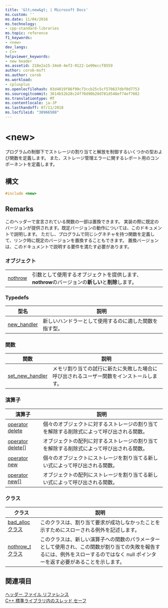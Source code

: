 ```yaml
---
title: '&lt;new&gt; | Microsoft Docs'
ms.custom: ''
ms.date: 11/04/2016
ms.technology:
- cpp-standard-libraries
ms.topic: reference
f1_keywords:
- <new>
dev_langs:
- C++
helpviewer_keywords:
- new header
ms.assetid: 218e2a15-34e8-4ef3-9122-1e90eccf8559
author: corob-msft
ms.author: corob
ms.workload:
- cplusplus
ms.openlocfilehash: 03d4019f86f99c73ccb25c5cf570637dbf0d7753
ms.sourcegitcommit: 3614b52b28c24f70d90b20d781d548ef74ef7082
ms.translationtype: MT
ms.contentlocale: ja-JP
ms.lasthandoff: 07/11/2018
ms.locfileid: "38966508"
---
```

# <a name="ltnewgt"></a>&lt;new&gt;

プログラムの制御下でストレージの割り当てと解放を制御するいくつかの型および関数を定義します。 また、ストレージ管理エラーに関するレポート用のコンポーネントを定義します。

## <a name="syntax"></a>構文

```cpp
#include <new>

```

## <a name="remarks"></a>Remarks

このヘッダーで宣言されている関数の一部は置換できます。 実装の際に既定のバージョンが提供されます。既定バージョンの動作については、このドキュメントで説明します。 ただし、プログラムで同じシグネチャを持つ関数を定義して、リンク時に既定のバージョンを置換することもできます。 置換バージョンは、このドキュメントで説明する要件を満たす必要があります。

### <a name="objects"></a>オブジェクト

|||
|-|-|
|[nothrow](../standard-library/new-functions.md#nothrow)|引数として使用するオブジェクトを提供します、 **nothrow**のバージョンの**新しい**と**削除**します。|

### <a name="typedefs"></a>Typedefs

|型名|説明|
|-|-|
|[new_handler](../standard-library/new-typedefs.md#new_handler)|新しいハンドラーとして使用するのに適した関数を指す型。|

### <a name="functions"></a>関数

|関数|説明|
|-|-|
|[set_new_handler](../standard-library/new-functions.md#set_new_handler)|メモリ割り当ての試行に新たに失敗した場合に呼び出されるユーザー関数をインストールします。|

### <a name="operators"></a>演算子

|演算子|説明|
|-|-|
|[operator delete](../standard-library/new-operators.md#op_delete)|個々のオブジェクトに対するストレージの割り当てを解除する削除式によって呼び出される関数。|
|[operator delete&#91;&#93;](../standard-library/new-operators.md#op_delete_arr)|オブジェクトの配列に対するストレージの割り当てを解除する削除式によって呼び出される関数。|
|[operator new](../standard-library/new-operators.md#op_new)|個々のオブジェクトにストレージを割り当てる新しい式によって呼び出される関数。|
|[operator new&#91;&#93;](../standard-library/new-operators.md#op_new_arr)|オブジェクトの配列にストレージを割り当てる新しい式によって呼び出される関数。|

### <a name="classes"></a>クラス

|クラス|説明|
|-|-|
|[bad_alloc クラス](../standard-library/bad-alloc-class.md)|このクラスは、割り当て要求が成功しなかったことを示すためにスローされる例外を記述します。|
|[nothrow_t クラス](../standard-library/nothrow-t-structure.md)|このクラスは、新しい演算子への関数のパラメーターとして使用され、この関数が割り当ての失敗を報告するには、例外をスローするのではなく null ポインターを返す必要があることを示します。|

## <a name="see-also"></a>関連項目

[ヘッダー ファイル リファレンス](../standard-library/cpp-standard-library-header-files.md)<br/>
[C++ 標準ライブラリ内のスレッド セーフ](../standard-library/thread-safety-in-the-cpp-standard-library.md)<br/>
